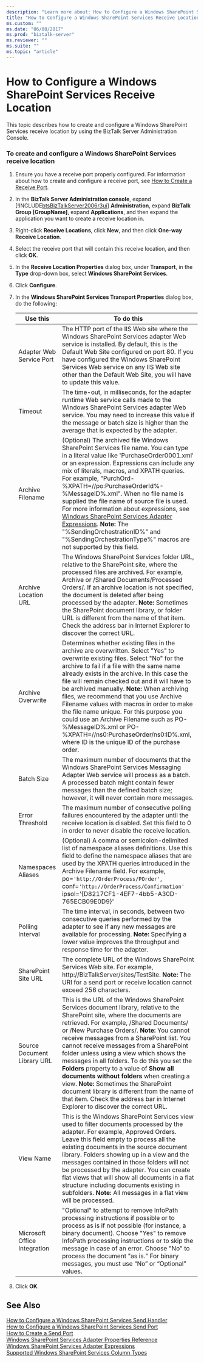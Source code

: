 ```yaml
---
description: "Learn more about: How to Configure a Windows SharePoint Services Receive Location"
title: "How to Configure a Windows SharePoint Services Receive Location"
ms.custom: ""
ms.date: "06/08/2017"
ms.prod: "biztalk-server"
ms.reviewer: ""
ms.suite: ""
ms.topic: "article"
---
```

# How to Configure a Windows SharePoint Services Receive Location
This topic describes how to create and configure a Windows SharePoint Services receive location by using the BizTalk Server Administration Console.  

### To create and configure a Windows SharePoint Services receive location  

1. Ensure you have a receive port properly configured. For information about how to create and configure a receive port, see [How to Create a Receive Port](../core/how-to-create-a-receive-port.md).  

2. In the **BizTalk Server Administration console**, expand [!INCLUDE[btsBizTalkServer2006r3ui](../includes/btsbiztalkserver2006r3ui-md.md)] **Administration**, expand **BizTalk Group [GroupName]**, expand **Applications**, and then expand the application you want to create a receive location in.  

3. Right-click **Receive Locations**, click **New**, and then click **One-way Receive Location**.  

4. Select the receive port that will contain this receive location, and then click **OK**.  

5. In the **Receive Location Properties** dialog box, under **Transport**, in the **Type** drop-down box, select **Windows SharePoint Services**.  

6. Click **Configure**.  

7. In the **Windows SharePoint Services Transport Properties** dialog box, do the following:  


   |           Use this           |                                                                                                                                                                                                                                                                                                                                    To do this                                                                                                                                                                                                                                                                                                                                    |
   |------------------------------|----------------------------------------------------------------------------------------------------------------------------------------------------------------------------------------------------------------------------------------------------------------------------------------------------------------------------------------------------------------------------------------------------------------------------------------------------------------------------------------------------------------------------------------------------------------------------------------------------------------------------------------------------------------------------------|
   |   Adapter Web Service Port   |                                                                                                                                                                      The HTTP port of the IIS Web site where the Windows SharePoint Services adapter Web service is installed. By default, this is the Default Web Site configured on port 80. If you have configured the Windows SharePoint Services Web service on any IIS Web site other than the Default Web Site, you will have to update this value.                                                                                                                                                                       |
   |           Timeout            |                                                                                                                                                                                                        The time-out, in milliseconds, for the adapter runtime Web service calls made to the Windows SharePoint Services adapter Web service. You may need to increase this value if the message or batch size is higher than the average that is expected by the adapter.                                                                                                                                                                                                        |
   |       Archive Filename       |                (Optional) The archived file Windows SharePoint Services file name. You can type in a literal value like 'PurchaseOrder0001.xml' or an expression. Expressions can include any mix of literals, macros, and XPATH queries. For example, "PurchOrd-%XPATH=//po:PurchaseOrderId%-%MessageID%.xml". When no file name is supplied the file name of source file is used. For more information about expressions, see [Windows SharePoint Services Adapter Expressions](../core/windows-sharepoint-services-adapter-expressions.md). **Note:**  The "%SendingOrchestrationID%" and "%SendingOrchestrationType%" macros are not supported by this field.                |
   |     Archive Location URL     |                                                                                                  The Windows SharePoint Services folder URL, relative to the SharePoint site, where the processed files are archived. For example, Archive or /Shared Documents/Processed Orders/. If an archive location is not specified, the document is deleted after being processed by the adapter. **Note:**  Sometimes the SharePoint document library, or folder URL is different from the name of that item. Check the address bar in Internet Explorer to discover the correct URL.                                                                                                   |
   |      Archive Overwrite       |                              Determines whether existing files in the archive are overwritten. Select "Yes" to overwrite existing files. Select "No" for the archive to fail if a file with the same name already exists in the archive. In this case the file will remain checked out and it will have to be archived manually. **Note:**  When archiving files, we recommend that you use Archive Filename values with macros in order to make the file name unique. For this purpose you could use an Archive Filename such as PO-%MessageID%.xml or PO-%XPATH=//ns0:PurchaseOrder/ns0:ID%.xml, where ID is the unique ID of the purchase order.                              |
   |          Batch Size          |                                                                                                                                                                                                              The maximum number of documents that the Windows SharePoint Services Messaging Adapter Web service will process as a batch. A processed batch might contain fewer messages than the defined batch size; however, it will never contain more messages.                                                                                                                                                                                                               |
   |       Error Threshold        |                                                                                                                                                                                                                                            The maximum number of consecutive polling failures encountered by the adapter until the receive location is disabled. Set this field to 0 in order to never disable the receive location.                                                                                                                                                                                                                                             |
   |      Namespaces Aliases      |                                                                                                                                                              (Optional) A comma or semicolon-delimited list of namespace aliases definitions. Use this field to define the namespace aliases that are used by the XPATH queries introduced in the Archive Filename field. For example, po=`'http://OrderProcess/POrder'`, conf=`'http://OrderProcess/Confirmation'` ipsol='{D8217CF1-4EF7-4bb5-A30D-765ECB09E0D9}'                                                                                                                                                               |
   |       Polling Interval       |                                                                                                                                                                                                                 The time interval, in seconds, between two consecutive queries performed by the adapter to see if any new messages are available for processing. **Note:**  Specifying a lower value improves the throughput and response time for the adapter.                                                                                                                                                                                                                  |
   |     SharePoint Site URL      |                                                                                                                                                                                                                                       The complete URL of the Windows SharePoint Services Web site. For example, http://BizTalkServer/sites/TestSite. **Note:**  The URI for a send port or receive location cannot exceed 256 characters.                                                                                                                                                                                                                                       |
   | Source Document Library URL  | This is the URL of the Windows SharePoint Services document library, relative to the SharePoint site, where the documents are retrieved. For example, /Shared Documents/ or /New Purchase Orders/. **Note:**  You cannot receive messages from a SharePoint list. You cannot receive messages from a SharePoint folder unless using a view which shows the messages in all folders. To do this you set the **Folders** property to a value of **Show all documents without folders** when creating a view. **Note:**  Sometimes the SharePoint document library is different from the name of that item. Check the address bar in Internet Explorer to discover the correct URL. |
   |          View Name           |                                                                            This is the Windows SharePoint Services view used to filter documents processed by the adapter. For example, Approved Orders. Leave this field empty to process all the existing documents in the source document library. Folders showing up in a view and the messages contained in those folders will not be processed by the adapter. You can create flat views that will show all documents in a flat structure including documents existing in subfolders. **Note:**  All messages in a flat view will be processed.                                                                            |
   | Microsoft Office Integration |                                                                                                                                                        "Optional" to attempt to remove InfoPath processing instructions if possible or to process as is if not possible (for instance, a binary document). Choose "Yes" to remove InfoPath processing instructions or to skip the message in case of an error. Choose "No" to process the document "as is." For binary messages, you must use “No” or “Optional” values.                                                                                                                                                         |


8. Click **OK**.  

## See Also  
 [How to Configure a Windows SharePoint Services Send Handler](../core/how-to-configure-a-windows-sharepoint-services-send-handler.md)   
 [How to Configure a Windows SharePoint Services Send Port](../core/how-to-configure-a-windows-sharepoint-services-send-port.md)   
 [How to Create a Send Port](../core/how-to-create-a-send-port2.md)   
 [Windows SharePoint Services Adapter Properties Reference](../core/windows-sharepoint-services-adapter-properties-reference.md)   
 [Windows SharePoint Services Adapter Expressions](../core/windows-sharepoint-services-adapter-expressions.md)   
 [Supported Windows SharePoint Services Column Types](../core/supported-windows-sharepoint-services-column-types.md)
